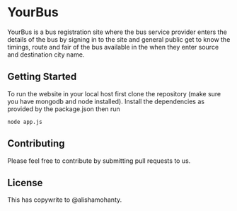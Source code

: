 # YourBus
YourBus is a bus registration site where the bus service provider enters the details of the bus by signing in to the site and general public get to know the timings, route and fair of the bus available in the when they enter source and destination city name.
## Getting Started
To run the website in your local host first clone the repository (make sure you have mongodb and node installed).
Install the dependencies as provided by the package.json then run
```
node app.js

```
## Contributing
Please feel free to contribute by submitting pull requests to us.
## License
This has copywrite to @alishamohanty.


